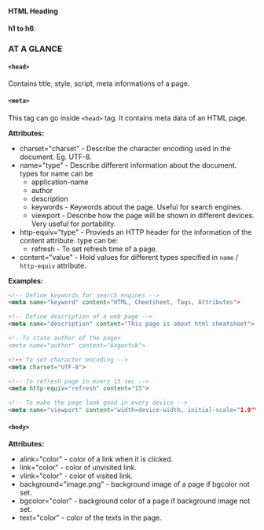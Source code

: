 #### HTML Heading ####

**h1 to h6**: 

### AT A GLANCE ###

#### `<head>` ####

Contains title, style, script, meta informations of a page.

#### `<meta>` ####

This tag can go inside `<head>` tag. It contains meta data of an HTML page.

**Attributes:**
* charset="charset" - Describe the character encoding used in the document. Eg. UTF-8.
* name="type" - Describe different information about the document. types for name can be
    * application-name
	* author
	* description
	* keywords - Keywords about the page. Useful for search engines.
	* viewport - Describe how the page will be shown in different devices. Very useful for portability.
* http-equiv="type" - Provieds an HTTP header for the information of the content attribute. type can be:
    * refresh - To set refresh time of a page.
* content="value" - Hold values for different types specified in `name` / `http-equiv` attribute.

**Examples:**
```html
<!-- Define keywords for search engines -->
<meta name="keyword" content="HTML, Cheetsheet, Tags, Attributes">

<!-- Define description of a web page -->
<meta name="description" content="This page is about html cheatsheet">

<!--To state author of the page>
<meta name="author" content="Aagontuk">

<!-- To set character encoding -->
<meta charset="UTF-8">

<!-- To refresh page in every 15 sec -->
<meta http-equiv="refresh" content="15">

<!-- To make the page look good in every device -->
<meta name="viewport" content="width=device-width, initial-scale="1.0"">
```

#### `<body>` ####

**Attributes:**
* alink="color" - color of a link when it is clicked.
* link="color" - color of unvisited link.
* vlink="color" - color of visited link.
* background="image.png" - background image of a page if bgcolor not set.
* bgcolor="color" - background color of a page if background image not set.
* text="color" - color of the texts in the page.
